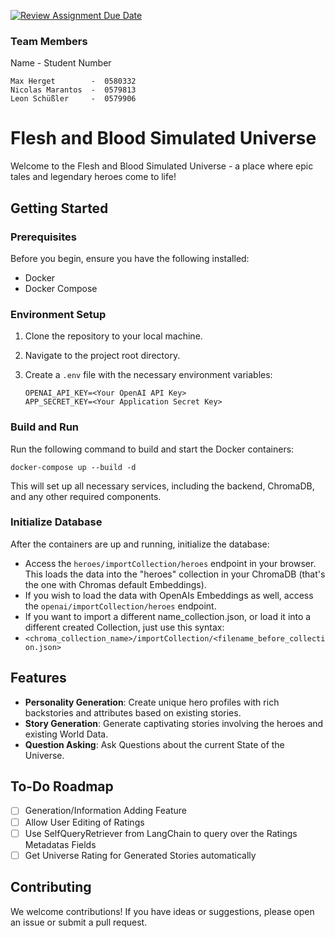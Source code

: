 [![Review Assignment Due Date](https://classroom.github.com/assets/deadline-readme-button-24ddc0f5d75046c5622901739e7c5dd533143b0c8e959d652212380cedb1ea36.svg)](https://classroom.github.com/a/cVeImKGm)

### Team Members
Name              -  Student Number
```
Max Herget        -  0580332
Nicolas Marantos  -  0579813
Leon Schüßler     -  0579906
```

# Flesh and Blood Simulated Universe

Welcome to the Flesh and Blood Simulated Universe - a place where epic tales and legendary heroes come to life!

## Getting Started

### Prerequisites

Before you begin, ensure you have the following installed:
- Docker
- Docker Compose

### Environment Setup

1. Clone the repository to your local machine.
2. Navigate to the project root directory.
3. Create a `.env` file with the necessary environment variables:

   ```shell
   OPENAI_API_KEY=<Your OpenAI API Key>
   APP_SECRET_KEY=<Your Application Secret Key>
   ```

### Build and Run

Run the following command to build and start the Docker containers:

```shell
docker-compose up --build -d
```

This will set up all necessary services, including the backend, ChromaDB, and any other required components.

### Initialize Database

After the containers are up and running, initialize the database:

- Access the `heroes/importCollection/heroes` endpoint in your browser. This loads the data into the "heroes" collection in your ChromaDB (that's the one with Chromas default Embeddings).
- If you wish to load the data with OpenAIs Embeddings as well, access the `openai/importCollection/heroes` endpoint.
- If you want to import a different name_collection.json, or load it into a different created Collection, just use this syntax:
- `<chroma_collection_name>/importCollection/<filename_before_collection.json>`

## Features

- **Personality Generation**: Create unique hero profiles with rich backstories and attributes based on existing stories.
- **Story Generation**: Generate captivating stories involving the heroes and existing World Data.
- **Question Asking**: Ask Questions about the current State of the Universe.

## To-Do Roadmap

- [ ] Generation/Information Adding Feature
- [ ] Allow User Editing of Ratings
- [ ] Use SelfQueryRetriever from LangChain to query over the Ratings Metadatas Fields
- [ ] Get Universe Rating for Generated Stories automatically

## Contributing

We welcome contributions! If you have ideas or suggestions, please open an issue or submit a pull request.

